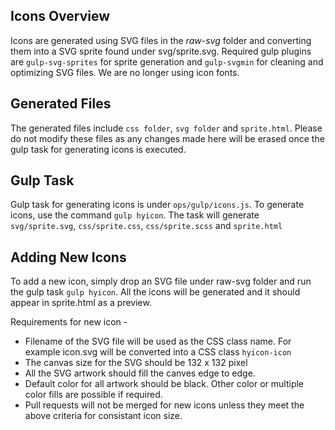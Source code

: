 ## Icons Overview

Icons are generated using SVG files in the *raw-svg* folder and converting them into a SVG sprite found under svg/sprite.svg. Required gulp plugins are `gulp-svg-sprites` for sprite generation and `gulp-svgmin` for cleaning and optimizing SVG files. We are no longer using icon fonts. 

## Generated Files 

The generated files include `css folder`, `svg folder` and `sprite.html`. Please do not modify these files as any changes made here will be erased once the gulp task for generating icons is executed.

## Gulp Task 

Gulp task for generating icons is under `ops/gulp/icons.js`. To generate icons, use the command `gulp hyicon`. The task will generate `svg/sprite.svg`, `css/sprite.css`, `css/sprite.scss` and `sprite.html` 

## Adding New Icons 

To add a new icon, simply drop an SVG file under raw-svg folder and run the gulp task `gulp hyicon`. All the icons will be generated and it should appear in sprite.html as a preview. 

Requirements for new icon -

- Filename of the SVG file will be used as the CSS class name. For example icon.svg will be converted into a CSS class `hyicon-icon` 
- The canvas size for the SVG should be 132 x 132 pixel
- All the SVG artwork should fill the canves edge to edge.
- Default color for all artwork should be black. Other color or multiple color fills are possible if required.
- Pull requests will not be merged for new icons unless they meet the above criteria for consistant icon size.
